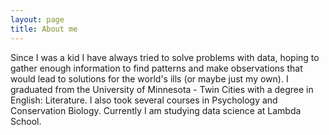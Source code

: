 ```yaml
---
layout: page
title: About me
---
```

Since I was a kid I have always tried to solve problems with data, hoping to gather enough information to find patterns and make observations that would lead to solutions for the world's ills (or maybe just my own). I graduated from the University of Minnesota - Twin Cities with a degree in English: Literature. I also took several courses in Psychology and Conservation Biology. Currently I am studying data science at Lambda School. 

